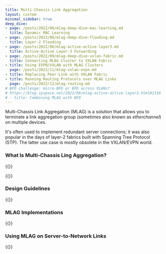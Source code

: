```yaml
---
title: Multi-Chassis Link Aggregation
layout: custom
minimal_sidebar: true
deep_dive:
- page: /posts/2022/06/mlag-deep-dive-mac-learning.md
  title: Dynamic MAC Learning
- page: /posts/2022/06/mlag-deep-dive-flooding.md
  title: Layer-2 Flooding
- page: /posts/2022/06/mlag-active-active-layer3.md
  title: Active-Active Layer-3 Forwarding
- page: /posts/2022/09/mlag-deep-dive-vxlan-fabric.md
  title: Connecting MLAG Cluster to VXLAN Fabric
- title: Using EVPN/VXLAN with MLAG Clusters
  page: /posts/2022/11/mlag-vxlan-evpn.md
- title: Replacing Peer-Link with VXLAN Fabric
- title: Running Routing Protocols over MLAG Links
  page: /posts/2022/12/mlag-routing.md
# BFD challenge: micro-BFD or BFD across VLANs?
# https://blog.ipspace.net/2022/06/mlag-active-active-layer3.html#1316
# - title: Combining MLAG with BFD
---
```

Multi-Chassis Link Aggregation (MLAG) is a solution that allows you to terminate a link aggregation group (sometimes also known as *etherchannel*) on multiple devices. 

It's often used to implement redundant server connections; it was also popular in the days of layer-2 fabrics built with Spanning Tree Protocol (STP). The latter use case is mostly obsolete in the VXLAN/EVPN world.

### What Is Multi-Chassis Ling Aggregation?

{{<series-listing tag="overview" weight="1">}}

{{<series-listing tag="deepdive" title="Technology Deep Dive" soon="deep_dive">}}

### Design Guidelines

{{<series-listing tag="design">}}

### MLAG Implementations

{{<series-listing tag="implement">}}

### Using MLAG on Server-to-Network Links

{{<series-listing tag="server">}}
